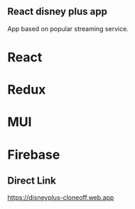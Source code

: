 ## React disney plus app 
App based on popular streaming service. 
# React
# Redux
# MUI
# Firebase


## Direct Link
https://disneyplus-cloneoff.web.app
